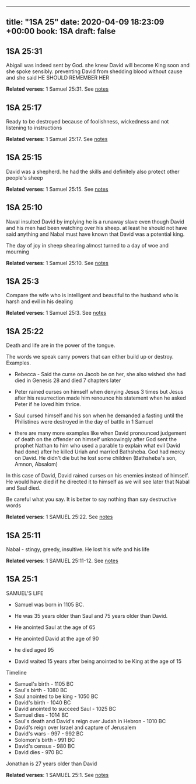
---
title: "1SA 25"
date: 2020-04-09 18:23:09 +00:00
book: 1SA
draft: false
---

## 1SA 25:31

Abigail was indeed sent by God. she knew David will become King soon and she spoke sensibly. preventing David from shedding blood without cause and she said HE SHOULD REMEMBER HER

**Related verses**: 1 Samuel 25:31. See [notes](https://my.bible.com/notes/3404102069018944268)


## 1SA 25:17

Ready to be destroyed because of foolishness, wickedness and not listening to instructions

**Related verses**: 1 Samuel 25:17. See [notes](https://my.bible.com/notes/3404090847645131410)


## 1SA 25:15

David was a shepherd. he had the skills and definitely also protect other people's sheep

**Related verses**: 1 Samuel 25:15. See [notes](https://my.bible.com/notes/3403784104335630848)


## 1SA 25:10

Naval insulted David by implying he is a runaway slave even though David and his men had been watching over his sheep. at least he should not have said anything and Nabal must have known that David was a potential king.

The day of joy in sheep shearing almost turned to a day of woe and mourning

**Related verses**: 1 Samuel 25:10. See [notes](https://my.bible.com/notes/3403783253202297338)


## 1SA 25:3

Compare the wife who is intelligent and beautiful to the husband who is harsh and evil in his dealing

**Related verses**: 1 Samuel 25:3. See [notes](https://my.bible.com/notes/3403780926177272297)


## 1SA 25:22

Death and life are in the power of the tongue.

The words we speak carry powers that can either build up or destroy. Examples.

- Rebecca - Said the curse on Jacob be on her, she also wished she had died in Genesis 28 and died 7 chapters later 

- Peter rained curses on himself when denying Jesus 3 times but Jesus after his resurrection made him renounce his statement when he asked Peter if he loved him thrice.

- Saul cursed himself and his son when he demanded a fasting until the Philistines were destroyed in the day of battle in 1 Samuel

- there are many more examples like when David pronounced judgement of death on the offender on himself unknowingly after God sent the prophet Nathan to him who used a parable to explain what evil David had done) after he killed Uriah and married Bathsheba. God had mercy on David. He didn't die but he lost some children (Bathsheba's son, Amnon, Absalom)

In this case of David, David rained curses on his enemies instead of himself. He would have died if he directed it to himself as we will see later that Nabal and Saul died.

Be careful what you say. It is better to say nothing than say destructive words

**Related verses**: 1 SAMUEL 25:22. See [notes](https://my.bible.com/notes/2637629903315132794)


## 1SA 25:11

Nabal - stingy, greedy, insultive. He lost his wife and his life

**Related verses**: 1 SAMUEL 25:11-12. See [notes](https://my.bible.com/notes/2637618815597011227)


## 1SA 25:1

SAMUEL'S LIFE

- Samuel was born in 1105 BC. 
- He was 35 years older than Saul and 75 years older than David.
- He anointed Saul at the age of 65
- He anointed David at the age of 90
- he died aged 95



- David waited 15 years after being anointed to be King at the age of 15


Timeline
- Samuel's birth - 1105 BC
- Saul's birth - 1080 BC
- Saul anointed to be king - 1050 BC
- David's birth - 1040 BC
- David anointed to succeed Saul - 1025 BC
- Samuel dies - 1014 BC
- Saul's death and David's reign over Judah in Hebron - 1010 BC
- David's reign over Israel and capture of Jerusalem
- David's wars - 997 - 992 BC
- Solomon's birth - 991 BC
- David's census - 980 BC
- David dies - 970 BC

Jonathan is 27 years older than David

**Related verses**: 1 SAMUEL 25:1. See [notes](https://my.bible.com/notes/2636967583672951603)

